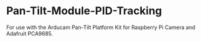 # Pan-Tilt-Module-PID-Tracking
For use with the Arducam Pan-Tilt Platform Kit for Raspberry Pi Camera and Adafruit PCA9685. 
